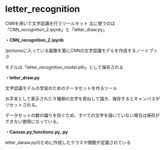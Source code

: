# letter_recognition
CNNを用いて文字認識を行うツールキット
主に使うのは「CNN_recognition_2.ipynb」と「letter_draw.py」

**・CNN_recognition_2.ipynb**

/picturesに入っている画像を基にCNNの文字認識モデルを作成するノートブック

モデルは「letter_recognition_model.pth」として保存される


**・letter_draw.py**

文字認識モデルの学習のためのデータセットを作るツール


お手本として表示された９種類の文字を真似して描き、保存するとキャンバスがリセットされる。

データセットの数の偏りを防ぐため、すべての文字を描いていない場合は保存ができない使用になっている。

**・Canvas.py,functions.py,.py**


letter_daraw.pyのために作成したクラスや関数が定義されている
